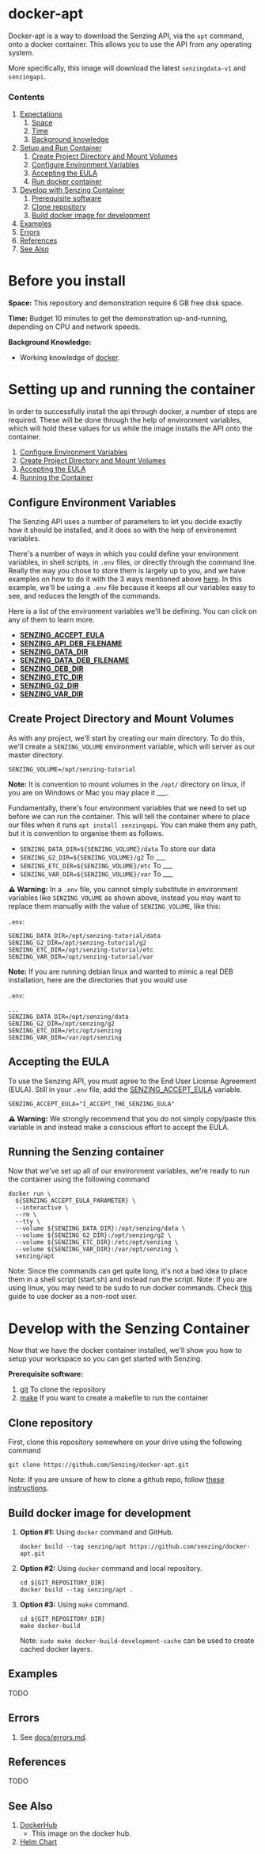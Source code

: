 # docker-apt
Docker-apt is a way to download the Senzing API, via the `apt` command, onto a docker container. This allows you to use the API from any operating system.

More specifically, this image will download the latest `senzingdata-v1` and `senzingapi`.

### Contents
1. [Expectations](#expectations)
    1. [Space](#space)
    1. [Time](#time)
    1. [Background knowledge](#background-knowledge)
1. [Setup and Run Container](#setup-and-run-container)
    1. [Create Project Directory and Mount Volumes](#create-project-directory-and-mount-volumes)
    1. [Configure Environment Variables](configure-environment-variables)
    1. [Accepting the EULA](#accepting-the-eula)
    1. [Run docker container](#run-docker-container)
1. [Develop with Senzing Container](#develop-with-senzing-container)
    1. [Prerequisite software](#prerequisite-software)
    1. [Clone repository](#clone-repository)
    1. [Build docker image for development](#build-docker-image-for-development)
1. [Examples](#examples)
1. [Errors](#errors)
1. [References](#references)
1. [See Also](#see-also)

# Before you install

**Space:** This repository and demonstration require 6 GB free disk space.

**Time:** Budget 10 minutes to get the demonstration up-and-running, depending on CPU and network speeds.

**Background Knowledge:**
- Working knowledge of [docker](https://github.com/Senzing/knowledge-base/blob/master/WHATIS/docker.md).

# Setting up and running the container
In order to successfully install the api through docker, a number of steps are required. These will be done through the help of environment variables, which will hold these values for us while the image installs the API onto the container.
1. [Configure Environment Variables](#configure-environment-variables)
1. [Create Project Directory and Mount Volumes](#create-project-directory-and-mount-volumes)
1. [Accepting the EULA](#accepting-the-eula)
1. [Running the Container](#running-the-senzing-container)

 
## Configure Environment Variables
The Senzing API uses a number of parameters to let you decide exactly how it should be installed, and it does so with the help of environemnt variables. 

There's a number of ways in which you could define your environment variables, in shell scripts, in `.env` files, or directly through the command line. Really the way you chose to store them is largely up to you, and we have examples on how to do it with the 3 ways mentioned above [here](/ENVIRONMENT_VARIABLES.md). In this example, we'll be using a `.env` file because it keeps all our variables easy to see, and  reduces the length of the commands. 


Here is a list of the environment variables we'll be defining. You can click on any of them to learn more.
- **[SENZING_ACCEPT_EULA](https://github.com/Senzing/knowledge-base/blob/master/lists/environment-variables.md#senzing_accept_eula)**
- **[SENZING_API_DEB_FILENAME](https://github.com/Senzing/knowledge-base/blob/master/lists/environment-variables.md#senzing_api_deb_filename)**
- **[SENZING_DATA_DIR](https://github.com/Senzing/knowledge-base/blob/master/lists/environment-variables.md#senzing_data_dir)**
- **[SENZING_DATA_DEB_FILENAME](https://github.com/Senzing/knowledge-base/blob/master/lists/environment-variables.md#senzing_data_deb_filename)**
- **[SENZING_DEB_DIR](https://github.com/Senzing/knowledge-base/blob/master/lists/environment-variables.md#senzing_deb_dir)**
- **[SENZING_ETC_DIR](https://github.com/Senzing/knowledge-base/blob/master/lists/environment-variables.md#senzing_etc_dir)**
- **[SENZING_G2_DIR](https://github.com/Senzing/knowledge-base/blob/master/lists/environment-variables.md#senzing_g2_dir)**
- **[SENZING_VAR_DIR](https://github.com/Senzing/knowledge-base/blob/master/lists/environment-variables.md#senzing_var_dir)**

## Create Project Directory and Mount Volumes
As with any project, we'll start by creating our main directory. To do this, we'll create a `SENZING_VOLUME` environment variable, which will server as our master directory.

```console
SENZING_VOLUME=/opt/senzing-tutorial
```

**Note:** It is convention to mount volumes in the `/opt/` directory on linux, if you are on Windows or Mac you may place it ___.

Fundamentally, there's four environment variables that we need to set up before we can run the container. This will tell the container where to place our files when it runs `apt install senzingapi`. You can make them any path, but it is convention to organise them as follows.
- `SENZING_DATA_DIR=${SENZING_VOLUME}/data` To store our data
- `SENZING_G2_DIR=${SENZING_VOLUME}/g2` To ___
- `SENZING_ETC_DIR=${SENZING_VOLUME}/etc` To ___
- `SENZING_VAR_DIR=${SENZING_VOLUME}/var` To ___

**:warning: Warning:** In a `.env` file, you cannot simply substitute in environment variables like `SENZING_VOLUME` as shown above, instead you may want to replace them manually with the value of `SENZING_VOLUME`, like this:

`.env`:
```.console
SENZING_DATA_DIR=/opt/senzing-tutorial/data
SENZING_G2_DIR=/opt/senzing-tutorial/g2
SENZING_ETC_DIR=/opt/senzing-tutorial/etc
SENZING_VAR_DIR=/opt/senzing-tutorial/var
```

**Note:** If you are running debian linux and wanted to mimic a real DEB installation, here are the directories that you would use

`.env`:
```console
...
SENZING_DATA_DIR=/opt/senzing/data
SENZING_G2_DIR=/opt/senzing/g2
SENZING_ETC_DIR=/etc/opt/senzing
SENZING_VAR_DIR=/var/opt/senzing
```

## Accepting the EULA

To use the Senzing API, you must agree to the End User License Agreement (EULA). Still in your `.env` file, add the [SENZING_ACCEPT_EULA](https://github.com/Senzing/knowledge-base/blob/master/lists/environment-variables.md#senzing_accept_eula) variable.

```console
SENZING_ACCEPT_EULA="I_ACCEPT_THE_SENZING_EULA"
```

**:warning: Warning:** We strongly recommend that you do not simply copy/paste this variable in and instead make a conscious effort to accept the EULA.

## Running the Senzing container
Now that we've set up all of our environment variables, we're ready to run the container using the following command
    
```console
docker run \
  ${SENZING_ACCEPT_EULA_PARAMETER} \
  --interactive \
  --rm \
  --tty \
  --volume ${SENZING_DATA_DIR}:/opt/senzing/data \
  --volume ${SENZING_G2_DIR}:/opt/senzing/g2 \
  --volume ${SENZING_ETC_DIR}:/etc/opt/senzing \
  --volume ${SENZING_VAR_DIR}:/var/opt/senzing \
  senzing/apt
```
Note: Since the commands can get quite long, it's not a bad idea to place them in a shell script (start.sh) and instead run the script.
Note: If you are using linux, you may need to be sudo to run docker commands. Check [this](https://docs.docker.com/install/linux/linux-postinstall/) guide to use docker as a non-root user.

# Develop with the Senzing Container
Now that we have the docker container installed, we'll show you how to setup your workspace so you can get started with Senzing. 

**Prerequisite software:**
1. [git](https://github.com/Senzing/knowledge-base/blob/master/HOWTO/install-git.md) To clone the repository
1. [make](https://github.com/Senzing/knowledge-base/blob/master/HOWTO/install-make.md) If you want to create a makefile to run the container

## Clone repository
First, clone this repository somewhere on your drive using the following command

```console
git clone https://github.com/Senzing/docker-apt.git
```

Note: If you are unsure of how to clone a github repo, follow [these instructions](https://github.com/Senzing/knowledge-base/blob/master/HOWTO/clone-repository.md).


## Build docker image for development

1. **Option #1:** Using `docker` command and GitHub.

    ```console
    docker build --tag senzing/apt https://github.com/senzing/docker-apt.git
    ```

1. **Option #2:** Using `docker` command and local repository.

    ```console
    cd ${GIT_REPOSITORY_DIR}
    docker build --tag senzing/apt .
    ```

1. **Option #3:** Using `make` command.

    ```console
    cd ${GIT_REPOSITORY_DIR}
    make docker-build
    ```

    Note: `sudo make docker-build-development-cache` can be used to create cached docker layers.

## Examples
TODO

## Errors
1. See [docs/errors.md](docs/errors.md).

## References
TODO

## See Also
1. [DockerHub](https://hub.docker.com/r/senzing/apt)
    - This image on the docker hub.
1. [Helm Chart](https://github.com/Senzing/charts/tree/master/charts/senzing-apt)
